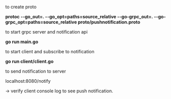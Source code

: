 
to create proto 

**protoc --go_out=. --go_opt=paths=source_relative --go-grpc_out=. --go-grpc_opt=paths=source_relative  proto/pushnotification.proto**

to start grpc server and notification api

**go run main.go**

to start client and subscribe to notification

**go run client/client.go**

to send notification to server

 localhost:8080/notify

-> verify client console log to see push notification.
